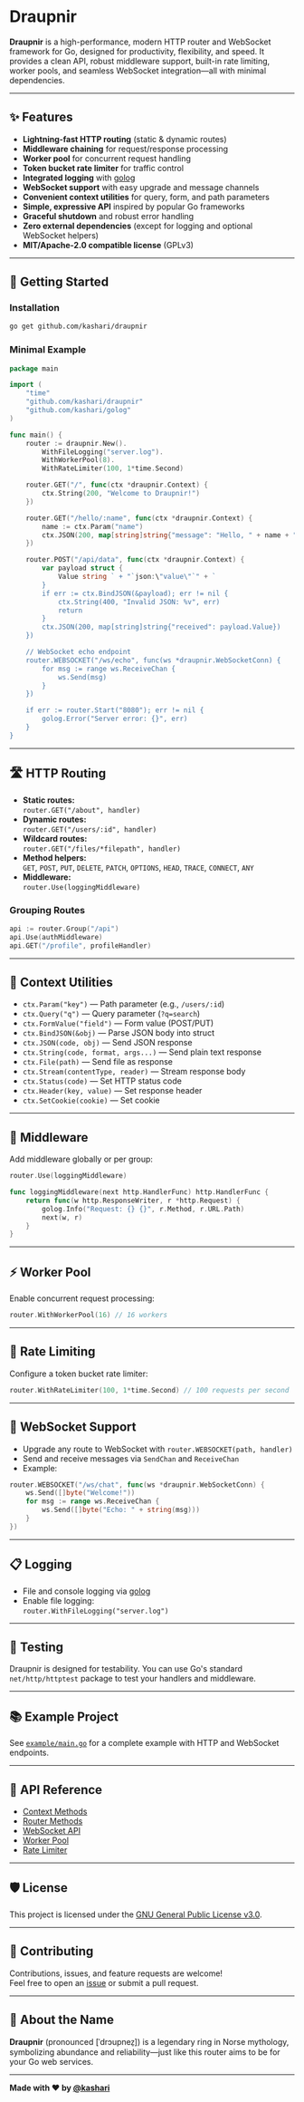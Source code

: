# Draupnir

**Draupnir** is a high-performance, modern HTTP router and WebSocket framework for Go, designed for productivity, flexibility, and speed. It provides a clean API, robust middleware support, built-in rate limiting, worker pools, and seamless WebSocket integration—all with minimal dependencies.

---

## ✨ Features

- **Lightning-fast HTTP routing** (static & dynamic routes)
- **Middleware chaining** for request/response processing
- **Worker pool** for concurrent request handling
- **Token bucket rate limiter** for traffic control
- **Integrated logging** with [golog](https://github.com/kashari/golog)
- **WebSocket support** with easy upgrade and message channels
- **Convenient context utilities** for query, form, and path parameters
- **Simple, expressive API** inspired by popular Go frameworks
- **Graceful shutdown** and robust error handling
- **Zero external dependencies** (except for logging and optional WebSocket helpers)
- **MIT/Apache-2.0 compatible license** (GPLv3)

---

## 🚀 Getting Started

### Installation

```sh
go get github.com/kashari/draupnir
```

### Minimal Example

```go
package main

import (
    "time"
    "github.com/kashari/draupnir"
    "github.com/kashari/golog"
)

func main() {
    router := draupnir.New().
        WithFileLogging("server.log").
        WithWorkerPool(8).
        WithRateLimiter(100, 1*time.Second)

    router.GET("/", func(ctx *draupnir.Context) {
        ctx.String(200, "Welcome to Draupnir!")
    })

    router.GET("/hello/:name", func(ctx *draupnir.Context) {
        name := ctx.Param("name")
        ctx.JSON(200, map[string]string{"message": "Hello, " + name + "!"})
    })

    router.POST("/api/data", func(ctx *draupnir.Context) {
        var payload struct {
            Value string ` + "`json:\"value\"`" + `
        }
        if err := ctx.BindJSON(&payload); err != nil {
            ctx.String(400, "Invalid JSON: %v", err)
            return
        }
        ctx.JSON(200, map[string]string{"received": payload.Value})
    })

    // WebSocket echo endpoint
    router.WEBSOCKET("/ws/echo", func(ws *draupnir.WebSocketConn) {
        for msg := range ws.ReceiveChan {
            ws.Send(msg)
        }
    })

    if err := router.Start("8080"); err != nil {
        golog.Error("Server error: {}", err)
    }
}
```

---

## 🛣️ HTTP Routing

- **Static routes:**  
  `router.GET("/about", handler)`
- **Dynamic routes:**  
  `router.GET("/users/:id", handler)`
- **Wildcard routes:**  
  `router.GET("/files/*filepath", handler)`
- **Method helpers:**  
  `GET`, `POST`, `PUT`, `DELETE`, `PATCH`, `OPTIONS`, `HEAD`, `TRACE`, `CONNECT`, `ANY`
- **Middleware:**  
  `router.Use(loggingMiddleware)`

### Grouping Routes

```go
api := router.Group("/api")
api.Use(authMiddleware)
api.GET("/profile", profileHandler)
```

---

## 🧰 Context Utilities

- `ctx.Param("key")` — Path parameter (e.g., `/users/:id`)
- `ctx.Query("q")` — Query parameter (`?q=search`)
- `ctx.FormValue("field")` — Form value (POST/PUT)
- `ctx.BindJSON(&obj)` — Parse JSON body into struct
- `ctx.JSON(code, obj)` — Send JSON response
- `ctx.String(code, format, args...)` — Send plain text response
- `ctx.File(path)` — Send file as response
- `ctx.Stream(contentType, reader)` — Stream response body
- `ctx.Status(code)` — Set HTTP status code
- `ctx.Header(key, value)` — Set response header
- `ctx.SetCookie(cookie)` — Set cookie

---

## 🔌 Middleware

Add middleware globally or per group:

```go
router.Use(loggingMiddleware)

func loggingMiddleware(next http.HandlerFunc) http.HandlerFunc {
    return func(w http.ResponseWriter, r *http.Request) {
        golog.Info("Request: {} {}", r.Method, r.URL.Path)
        next(w, r)
    }
}
```

---

## ⚡ Worker Pool

Enable concurrent request processing:

```go
router.WithWorkerPool(16) // 16 workers
```

---

## 🚦 Rate Limiting

Configure a token bucket rate limiter:

```go
router.WithRateLimiter(100, 1*time.Second) // 100 requests per second
```

---

## 📡 WebSocket Support

- Upgrade any route to WebSocket with `router.WEBSOCKET(path, handler)`
- Send and receive messages via `SendChan` and `ReceiveChan`
- Example:

```go
router.WEBSOCKET("/ws/chat", func(ws *draupnir.WebSocketConn) {
    ws.Send([]byte("Welcome!"))
    for msg := range ws.ReceiveChan {
        ws.Send([]byte("Echo: " + string(msg)))
    }
})
```

---

## 📋 Logging

- File and console logging via [golog](https://github.com/kashari/golog)
- Enable file logging:  
  `router.WithFileLogging("server.log")`

---

## 🧪 Testing

Draupnir is designed for testability. You can use Go's standard `net/http/httptest` package to test your handlers and middleware.

---

## 📚 Example Project

See [`example/main.go`](example/main.go) for a complete example with HTTP and WebSocket endpoints.

---

## 📖 API Reference

- [Context Methods](#-context-utilities)
- [Router Methods](#-http-routing)
- [WebSocket API](#-websocket-support)
- [Worker Pool](#-worker-pool)
- [Rate Limiter](#-rate-limiting)

---

## 🛡️ License

This project is licensed under the [GNU General Public License v3.0](LICENSE).

---

## 🤝 Contributing

Contributions, issues, and feature requests are welcome!  
Feel free to open an [issue](https://github.com/kashari/draupnir/issues) or submit a pull request.

---

## 🧙 About the Name

**Draupnir** (pronounced [ˈdrɔupnez̠]) is a legendary ring in Norse mythology, symbolizing abundance and reliability—just like this router aims to be for your Go web services.

---

**Made with ❤️ by [@kashari](https://github.com/kashari)**